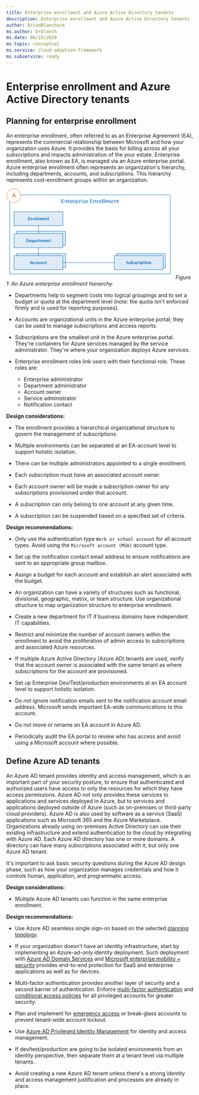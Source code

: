 ```yaml
---
title: Enterprise enrollment and Azure Active Directory tenants
description: Enterprise enrollment and Azure Active Directory tenants
author: BrianBlanchard
ms.author: brblanch
ms.date: 06/15/2020
ms.topic: conceptual
ms.service: cloud-adoption-framework
ms.subservice: ready
---
```


# Enterprise enrollment and Azure Active Directory tenants

## Planning for enterprise enrollment

An enterprise enrollment, often referred to as an Enterprise Agreement (EA), represents the commercial relationship between Microsoft and how your organization uses Azure. It provides the basis for billing across all your subscriptions and impacts administration of the your estate. Enterprise enrollment, also known as EA, is managed via an Azure enterprise portal. Azure enterprise enrollment often represents an organization's hierarchy, including departments, accounts, and subscriptions. This hierarchy represents cost-enrollment groups within an organization.

![Azure EA hierarchies](./media/ea.png)
_Figure 1: An Azure enterprise enrollment hierarchy._

- Departments help to segment costs into logical groupings and to set a budget or quota at the department level (note: the quota isn't enforced firmly and is used for reporting purposes).

- Accounts are organizational units in the Azure enterprise portal; they can be used to manage subscriptions and access reports.

- Subscriptions are the smallest unit in the Azure enterprise portal. They're containers for Azure services managed by the service administrator. They're where your organization deploys Azure services.

- Enterprise enrollment roles link users with their functional role. These roles are:
  - Enterprise administrator
  - Department administrator
  - Account owner
  - Service administrator
  - Notification contact

**Design considerations:**

- The enrollment provides a hierarchical organizational structure to govern the management of subscriptions.

- Multiple environments can be separated at an EA-account level to support holistic isolation.

- There can be multiple administrators appointed to a single enrollment.

- Each subscription must have an associated account owner.

- Each account owner will be made a subscription owner for any subscriptions provisioned under that account.

- A subscription can only belong to one account at any given time.

- A subscription can be suspended based on a specified set of criteria.

**Design recommendations:**

- Only use the authentication type `Work or school account` for all account types. Avoid using the `Microsoft account (MSA)` account type.

- Set up the notification contact email address to ensure notifications are sent to an appropriate group mailbox.

- Assign a budget for each account and establish an alert associated with the budget.

- An organization can have a variety of structures such as functional, divisional, geographic, matrix, or team structure. Use organizational structure to map organization structure to enterprise enrollment.

- Create a new department for IT if business domains have independent IT capabilities.

- Restrict and minimize the number of account owners within the enrollment to avoid the proliferation of admin access to subscriptions and associated Azure resources.

- If multiple Azure Active Directory (Azure AD) tenants are used, verify that the account owner is associated with the same tenant as where subscriptions for the account are provisioned.

- Set up Enterprise Dev/Test/production environments at an EA account level to support holistic isolation.

- Do not ignore notification emails sent to the notification account email address. Microsoft sends important EA-wide communications to this account.

- Do not move or rename an EA account in Azure AD.

- Periodically audit the EA portal to review who has access and avoid using a Microsoft account where possible.

## Define Azure AD tenants

An Azure AD tenant provides identity and access management, which is an important part of your security posture, to ensure that authenticated and authorized users have access to only the resources for which they have access permissions. Azure AD not only provides these services to applications and services deployed in Azure, but to services and applications deployed outside of Azure (such as on-premises or third-party cloud providers). Azure AD is also used by software as a service (SaaS) applications such as Microsoft 365 and the Azure Marketplace. Organizations already using on-premises Active Directory can use their existing infrastructure and extend authentication to the cloud by integrating with Azure AD. Each Azure AD directory has one or more domains. A directory can have many subscriptions associated with it, but only one Azure AD tenant.

It's important to ask basic security questions during the Azure AD design phase, such as how your organization manages credentials and how it controls human, application, and programmatic access.

**Design considerations:**

- Multiple Azure AD tenants can function in the same enterprise enrollment.

**Design recommendations:**

- Use Azure AD seamless single sign-on based on the selected [planning topology](https://docs.microsoft.com/azure/active-directory/hybrid/plan-connect-topologies).

- If your organization doesn't have an identity infrastructure, start by implementing an Azure-ad-only identity deployment. Such deployment with [Azure AD Domain Services](https://docs.microsoft.com/azure/active-directory-domain-services) and [Microsoft enterprise mobility + security](https://docs.microsoft.com/mem/intune/fundamentals/what-is-intune) provides end-to-end protection for SaaS and enterprise applications as well as for devices.

- Multi-factor authentication provides another layer of security and a second barrier of authentication. Enforce [multi-factor authentication](https://docs.microsoft.com/azure/active-directory/authentication/concept-mfa-howitworks) and [conditional access policies](https://docs.microsoft.com/azure/active-directory/conditional-access/overview) for all privileged accounts for greater security.

- Plan and implement for [emergency access](https://docs.microsoft.com/azure/active-directory/users-groups-roles/directory-emergency-access) or break-glass accounts to prevent tenant-wide account lockout.

- Use [Azure AD Privileged Identity Management](https://docs.microsoft.com/azure/active-directory/privileged-identity-management/pim-configure) for identity and access management.

- If dev/test/production are going to be isolated environments from an identity perspective, then separate them at a tenant level via multiple tenants.

- Avoid creating a new Azure AD tenant unless there's a strong identity and access management justification and processes are already in place.
